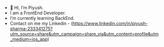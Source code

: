 - 👋 Hi, I’m Piyush.
-  I am a FrontEnd Developer.
-  I’m currently learning BackEnd.
-  Contact on me my Linkedin - (https://www.linkedin.com/in/piyush-sharma-233341275?utm_source=share&utm_campaign=share_via&utm_content=profile&utm_medium=ios_app)

<!---
PiyushSharma31112/PiyushSharma31112 is a ✨ special ✨ repository because its `README.md` (this file) appears on your GitHub profile.
You can click the Preview link to take a look at your changes.
--->
